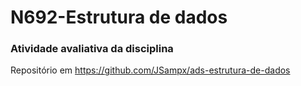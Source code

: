 # N692-Estrutura de dados 

### Atividade avaliativa da disciplina


Repositório em https://github.com/JSampx/ads-estrutura-de-dados
